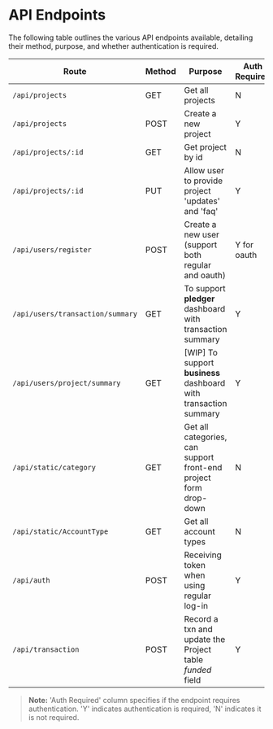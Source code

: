 # API Endpoints

The following table outlines the various API endpoints available, detailing their method, purpose, and whether authentication is required.

| Route                           | Method | Purpose                                                         | Auth Required |
|---------------------------------|--------|-----------------------------------------------------------------|---------------|
| `/api/projects`                 | GET    | Get all projects                                                | N             |
| `/api/projects`                 | POST   | Create a new project                                            | Y             |
| `/api/projects/:id`             | GET    | Get project by id                                               | N             |
| `/api/projects/:id`             | PUT    | Allow user to provide project 'updates' and 'faq'               | Y             |
| `/api/users/register`           | POST   | Create a new user (support both regular and oauth)              | Y for oauth   |
| `/api/users/transaction/summary`| GET    | To support __pledger__ dashboard with transaction summary       | Y             |
| `/api/users/project/summary`    | GET    | [WIP] To support __business__ dashboard with transaction summary| Y             |
| `/api/static/category`          | GET    | Get all categories, can support front-end project form drop-down| N             |
| `/api/static/AccountType`       | GET    | Get all account types                                           | N             |
| `/api/auth`                     | POST   | Receiving token when using regular log-in                       | Y             |
| `/api/transaction`              | POST   | Record a txn and update the Project table _funded_ field        | Y             |

> **Note:** 'Auth Required' column specifies if the endpoint requires authentication. 'Y' indicates authentication is required, 'N' indicates it is not required.


